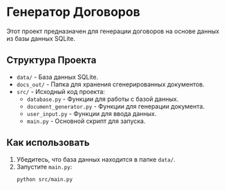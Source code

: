 # Генератор Договоров

Этот проект предназначен для генерации договоров на основе данных из базы данных SQLite.

## Структура Проекта

- `data/` - База данных SQLite.
- `docs_out/` - Папка для хранения сгенерированных документов.
- `src/` - Исходный код проекта:
  - `database.py` - Функции для работы с базой данных.
  - `document_generator.py` - Функции для генерации документа.
  - `user_input.py` - Функции для ввода данных.
  - `main.py` - Основной скрипт для запуска.

## Как использовать

1. Убедитесь, что база данных находится в папке `data/`.
2. Запустите `main.py`:
   ```bash
   python src/main.py
